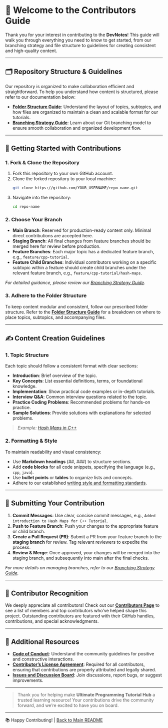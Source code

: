 # 🤝 Welcome to the Contributors Guide

Thank you for your interest in contributing to the **DevNotes**! This guide will walk you through everything you need to know to get started, from our branching strategy and file structure to guidelines for creating consistent and high-quality content.

---

## 🗂 Repository Structure & Guidelines

Our repository is organized to make collaboration efficient and straightforward. To help you understand how content is structured, please refer to our documentation below:

- **[Folder Structure Guide](/professional-notes/project-info/guidelines/folder-structure-doc)**: Understand the layout of topics, subtopics, and how files are organized to maintain a clean and scalable format for our tutorials.
- **[Branching Strategy Guide](/professional-notes/project-info/guidelines/branching-strategy)**: Learn about our Git branching model to ensure smooth collaboration and organized development flow.

---

## 🚀 Getting Started with Contributions

### 1. Fork & Clone the Repository
1. Fork this repository to your own GitHub account.
2. Clone the forked repository to your local machine:
   ```bash
   git clone https://github.com/YOUR_USERNAME/repo-name.git
   ```
3. Navigate into the repository:
   ```bash
   cd repo-name
   ```

### 2. Choose Your Branch
- **Main Branch**: Reserved for production-ready content only. Minimal direct contributions are accepted here.
- **Staging Branch**: All final changes from feature branches should be merged here for review before production.
- **Feature Branches**: Each major topic has a dedicated feature branch, e.g., `feature/cpp-tutorial`.
- **Feature Child Branches**: Individual contributors working on a specific subtopic within a feature should create child branches under the relevant feature branch, e.g., `feature/cpp-tutorial/hash-maps`.

*For detailed guidance, please review our [Branching Strategy Guide](/professional-notes/project-info/guidelines/branching-strategy).*

### 3. Adhere to the Folder Structure
To keep content modular and consistent, follow our prescribed folder structure. Refer to the **[Folder Structure Guide](/professional-notes/project-info/guidelines/folder-structure-doc)** for a breakdown on where to place topics, subtopics, and accompanying files.

---

## ✍️ Content Creation Guidelines

### 1. Topic Structure
Each topic should follow a consistent format with clear sections:
- **Introduction**: Brief overview of the topic.
- **Key Concepts**: List essential definitions, terms, or foundational knowledge.
- **Implementation**: Show practical code examples or in-depth tutorials.
- **Interview Q&A**: Common interview questions related to the topic.
- **Practice Coding Problems**: Recommended problems for hands-on practice.
- **Sample Solutions**: Provide solutions with explanations for selected problems.

> *Example: [Hash Maps in C++](/professional-notes/cpp-notes/hashmapnotes)*

### 2. Formatting & Style
To maintain readability and visual consistency:
- Use **Markdown headings** (##, ###) to structure sections.
- Add **code blocks** for all code snippets, specifying the language (e.g., `cpp`, `java`).
- Use **bullet points** or **tables** to organize lists and concepts.
- Adhere to our established [writing style and formatting standards](https://docs.github.com/en/get-started/writing-on-github/getting-started-with-writing-and-formatting-on-github/basic-writing-and-formatting-syntax).

---

## 📄 Submitting Your Contribution

1. **Commit Messages**: Use clear, concise commit messages, e.g., `Added introduction to Hash Maps for C++ Tutorial`.
2. **Push to Feature Branch**: Push your changes to the appropriate feature or child branch.
3. **Create a Pull Request (PR)**: Submit a PR from your feature branch to the **staging branch** for review. Tag relevant reviewers to expedite the process.
4. **Review & Merge**: Once approved, your changes will be merged into the staging branch, and subsequently into main after the final checks.

*For more details on managing branches, refer to our [Branching Strategy Guide](/professional-notes/project-info/guidelines/branching-strategy).*

---

## 🌟 Contributor Recognition

We deeply appreciate all contributors! Check out our **[Contributors Page](/professional-notes/project-info/contributors/contributors-page)** to see a list of members and top contributors who’ve helped shape this project. Outstanding contributors are featured with their GitHub handles, contributions, and special acknowledgments.

---

## 📲 Additional Resources

- **[Code of Conduct](CODE_OF_CONDUCT.md)**: Understand the community guidelines for positive and constructive interactions.
- **[Contributor’s License Agreement](CLA.md)**: Required for all contributors, ensuring that contributions are properly attributed and legally shared.
- **[Issues and Discussion Board](https://github.com/developerdotlalit/professional-notes/issues)**: Join discussions, report bugs, or suggest improvements.

---

> Thank you for helping make **Ultimate Programming Tutorial Hub** a trusted learning resource! Your contributions drive the community forward, and we’re excited to have you on board. 

---

📚 Happy Contributing! | [Back to Main README](/professional-notes/)
